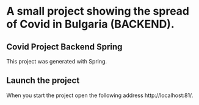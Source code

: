 # A small project showing the spread of Covid in Bulgaria (BACKEND).

## Covid Project Backend Spring
This project was generated with Spring.

## Launch the project
When you start the project оpen the following address http://localhost:81/.
